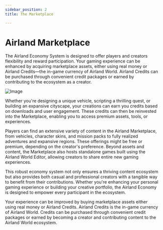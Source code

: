 ```yaml
---
sidebar_position: 2
title: The Marketplace

---
```


# Airland Marketplace

The Airland Economy System is designed to offer players and creators flexibility and reward participation. Your gaming experience can be enhanced by acquiring marketplace assets, either using real money or Airland Credits—the in-game currency of Airland World. Airland Credits can be purchased through convenient credit packages or earned by contributing to the ecosystem as a creator.

![Image](street.jpeg)

Whether you're designing a unique vehicle, scripting a thrilling quest, or building an expansive cityscape, your creations can earn you credits based on downloads and user engagement. These credits can then be reinvested into the Marketplace, enabling you to access premium assets, tools, or experiences.

Players can find an extensive variety of content in the Airland Marketplace, from vehicles, character skins, and mission packs to fully realized adventures and expansive regions. These offerings might be free or premium, depending on the creator's preference. Beyond assets and content, the Marketplace also hosts standalone games built using the Airland World Editor, allowing creators to share entire new gaming experiences.

This robust economy system not only ensures a thriving content ecosystem but also provides both casual and professional creators with a tangible way to benefit from their contributions. Whether you're enhancing your personal gaming experience or building your creative portfolio, the Airland Economy is designed to empower every participant in the ecosystem.

Your experience can be improved by buying marketplace assets either using real money or Airland Credits. Airland Credits is the in-game currency of Airland World. Credits can be purchased through convenient credit packages or earned by becoming a creator and contributing content to the Airland World ecosystem.

